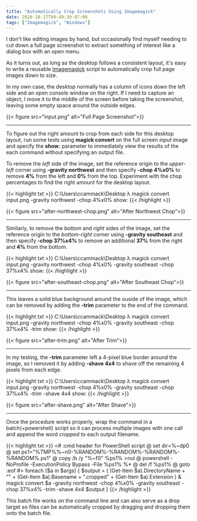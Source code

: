 ```yaml
---
title: "Automatically Crop Screenshots Using Imagemagick"
date: 2020-10-17T09:49:39-07:00
tags: ["Imagemagick", "Windows"]
---
```


I don't like editing images by hand, but occasionally find myself needing to cut down a full page screenshot to extract something of interest like a dialog box with an open menu.

<!--more-->

As it turns out, as long as the desktop follows a consistent layout, it's easy to write a reusable [Imagemagick](https://imagemagick.org/index.php) script to automatically crop full page images down to size.

In my own case, the desktop normally has a column of icons down the left side and an open console window on the right. If I need to capture an object, I move it to the middle of the screen before taking the screenshot, leaving some empty space around the outside edges.

{{< figure src="input.png" alt="Full Page Screenshot">}}

---

To figure out the right amount to crop from each side for this desktop layout, run some tests using **magick convert** on the full screen *input* image and specify the **show:** parameter to immediately view the results of the each command without specifying an output file.

To remove the *left* side of the image, set the reference origin to the *upper-left* corner using **-gravity northwest** and then specify **-chop 4%x0%** to remove **4%** from the left and **0%** from the top. Experiment with the chop percentages to find the right amount for the desktop layout.

{{< highlight txt >}}
C:\Users\ccammack\Desktop
λ magick convert input.png -gravity northwest -chop 4%x0% show:
{{< /highlight >}}

{{< figure src="after-northwest-chop.png" alt="After Northwest Chop">}}

---

Similarly, to remove the *bottom* and *right* sides of the image, set the reference origin to the *bottom-right* corner using **-gravity southeast** and then specify **-chop 37%x4%** to remove an additional **37%** from the right and **4%** from the bottom.

{{< highlight txt >}}
C:\Users\ccammack\Desktop
λ magick convert input.png -gravity northwest -chop 4%x0% -gravity southeast -chop 37%x4% show:
{{< /highlight >}}

{{< figure src="after-southeast-chop.png" alt="After Southeast Chop">}}

---

This leaves a solid blue background around the ouside of the image, which can be removed by adding the **-trim** parameter to the end of the command.

{{< highlight txt >}}
C:\Users\ccammack\Desktop
λ magick convert input.png -gravity northwest -chop 4%x0% -gravity southeast -chop 37%x4% -trim show:
{{< /highlight >}}

{{< figure src="after-trim.png" alt="After Trim">}}

---

In my testing, the **-trim** parameter left a 4-pixel blue border around the image, so I removed it by adding **-shave 4x4** to shave off the remaining 4 pixels from each edge.

{{< highlight txt >}}
C:\Users\ccammack\Desktop
λ magick convert input.png -gravity northwest -chop 4%x0% -gravity southeast -chop 37%x4% -trim -shave 4x4 show:
{{< /highlight >}}

{{< figure src="after-shave.png" alt="After Shave">}}

---

Once the procedure works properly, wrap the command in a batch(+powershell) script so it can process multiple images with one call and append the word *cropped* to each output filename.

{{< highlight txt >}}
<#  :cmd header for PowerShell script
@   set dir=%~dp0
@   set ps1="%TMP%\%~n0-%RANDOM%-%RANDOM%-%RANDOM%-%RANDOM%.ps1"
@   copy /b /y "%~f0" %ps1% >nul
@   powershell -NoProfile -ExecutionPolicy Bypass -File %ps1% %*
@   del /f %ps1%
@   goto :eof
#>
foreach ($a in $args) {
	$output = ( (Get-Item $a).DirectoryName + "\" + (Get-Item $a).Basename + ".cropped" + (Get-Item $a).Extension )
	& magick convert $a -gravity northwest -chop 4%x0% -gravity southeast -chop 37%x4% -trim -shave 4x4 $output
}
{{< /highlight >}}

This batch file works on the command line and can also serve as a drop target so files can be automatically cropped by dragging and dropping them onto the batch file.
